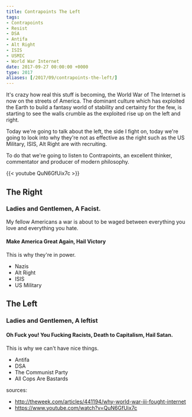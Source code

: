 ```yaml
---
title: Contrapoints The Left
tags:
- Contrapoints
- Resist
- DSA
- Antifa
- Alt Right
- ISIS
- USMIC
- World War Internet
date: 2017-09-27 00:00:00 +0000
type: 2017
aliases: [/2017/09/contrapoints-the-left/]
---
```


It's crazy how real this stuff is becoming, the World War of The Internet is now on the streets of America. The dominant culture which has exploited the Earth to build a fantasy world of stability and certainty for the few, is starting to see the walls crumble as the exploited rise up on the left and right.

Today we're going to talk about the left, the side I fight on, today we're going to look into why they're not as effective as the right such as the US Military, ISIS, Alt Right are with recruiting.

To do that we're going to listen to Contrapoints, an excellent thinker, commentator and producer of modern philosophy.

{{< youtube QuN6GfUix7c >}}

## The Right

### Ladies and Gentlemen, A Facist.

My fellow Americans a war is about to be waged between everything you love and everything you hate.

#### Make America Great Again, Hail Victory

This is why they're in power.

- Nazis
- Alt Right
- ISIS
- US Military

## The Left

### Ladies and Gentlemen, A leftist

#### Oh Fuck you! You Fucking Racists, Death to Capitalism, Hail Satan.

This is why we can't have nice things.

- Antifa
- DSA
- The Communist Party
- All Cops Are Bastards

sources:

- http://theweek.com/articles/441194/why-world-war-iii-fought-internet
- https://www.youtube.com/watch?v=QuN6GfUix7c
